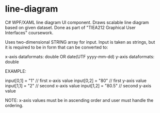 line-diagram
============

C# WPF/XAML line diagram UI component. Draws scalable line diagram based on given dataset. Done as part of "TIEA212 Graphical User Interfaces" coursework. 

Uses two-dimensional STRING array for input. Input is taken as strings, but it is required to be in form that can be converted to:
            
x-axis dataformats: double OR date(UTF yyyy-mm-dd)
y-axis dataformats: double
             
EXAMPLE: 
  
  input[0,1] = "1"       // first x-axis value
  input[0,2] = "80"      // first y-axis value
  input[1,1] = "2"       // second x-axis value
  input[1,2] = "80.5"    // second y-axis value
                          
NOTE: x-axis values must be in ascending order and user must handle the ordering.

